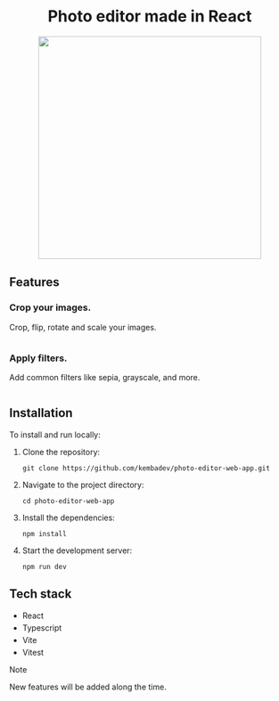 <div align="center">
	<h1>Photo editor made in React</h1>
	<img src="https://i.imgur.com/t2l1A8c.png" width="400px">
</div>

## Features

### Crop your images.

Crop, flip, rotate and scale your images.

<img src="">

### Apply filters.

Add common filters like sepia, grayscale, and more.

<img src="">

## Installation

To install and run locally:

1. Clone the repository:
   ```
   git clone https://github.com/kembadev/photo-editor-web-app.git
   ```
2. Navigate to the project directory:
   ```
   cd photo-editor-web-app
   ```
3. Install the dependencies:
   ```
   npm install
   ```
4. Start the development server:
   ```
   npm run dev
   ```


## Tech stack

<ul style="display: flex; flex-direction: column; gap: 5px">
	<li>React</li>
	<li>Typescript</li>
	<li>Vite</li>
	<li>Vitest</li>
</ul>

> [!NOTE]
> New features will be added along the time.